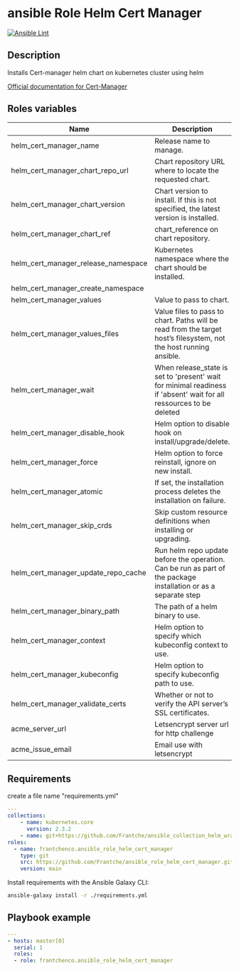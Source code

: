 # ansible Role Helm Cert Manager

[![Ansible Lint](https://github.com/Frantche/ansible_role_helm_cert_manager/actions/workflows/ansible-lint.yml/badge.svg)](https://github.com/Frantche/ansible_role_helm_cert_manager/actions/workflows/ansible-lint.yml)

## Description

Installs Cert-manager helm chart on kubernetes cluster using helm

[Official documentation for Cert-Manager](https://cert-manager.io/docs/)

## Roles variables

| Name                   | Description                                                                                                         | Value                              |
| ---------------------- | ------------------------------------------------------------------------------------------------------------------- | ---------------------------------- |
| helm_cert_manager_name              | Release name to manage.                                                                                             | cert_manager                      |
| helm_cert_manager_chart_repo_url    | Chart repository URL where to locate the requested chart.                                                           | https://charts.jetstack.io |
| helm_cert_manager_chart_version     | Chart version to install. If this is not specified, the latest version is installed.                                | latest                            |
| helm_cert_manager_chart_ref         | chart_reference on chart repository.                                                                                | ingress-cert_manager                              |
| helm_cert_manager_release_namespace | Kubernetes namespace where the chart should be installed.                                                           | ingress-cert_manager                     |
| helm_cert_manager_create_namespace  |                                                                                                                     | True                               |
| helm_cert_manager_values            | Value to pass to chart.                                                                                             | installCRDs: true                    |
| helm_cert_manager_values_files      | Value files to pass to chart. Paths will be read from the target host’s filesystem, not the host running ansible.   | []                                 |
| helm_cert_manager_wait              | When release_state is set to 'present' wait for minimal readiness if 'absent' wait for all ressources to be deleted | True                               |
| helm_cert_manager_disable_hook      | Helm option to disable hook on install/upgrade/delete.                                                              | "no"                                |
| helm_cert_manager_force             | Helm option to force reinstall, ignore on new install.                                                              | "no"                                |
| helm_cert_manager_atomic            | If set, the installation process deletes the installation on failure.                                               | "no"                                |
| helm_cert_manager_skip_crds         | Skip custom resource definitions when installing or upgrading.                                                      | "no"                                |
| helm_cert_manager_update_repo_cache | Run helm repo update before the operation. Can be run as part of the package installation or as a separate step     | "no"                                |
| helm_cert_manager_binary_path       | The path of a helm binary to use.                                                                                   | "/usr/local/bin"                   |
| helm_cert_manager_context           | Helm option to specify which kubeconfig context to use.                                                             | default                            |
| helm_cert_manager_kubeconfig        | Helm option to specify kubeconfig path to use.                                                                      | ~/.kube/config                     |
| helm_cert_manager_validate_certs    | Whether or not to verify the API server’s SSL certificates.                                                         | "yes"                              |
| acme_server_url    | Letsencrypt server url for http challenge                                | https://acme-staging-v02.api.letsencrypt.org/directory                               |
| acme_issue_email    | Email use with letsencrypt                               | john.d@google.com                               |

## Requirements

create a file name "requirements.yml"
```yaml
---
collections:
    - name: kubernetes.core
      version: 2.3.2
    - name: git+https://github.com/Frantche/ansible_collection_helm_wrapper.git,main
roles:
  - name: frantchenco.ansible_role_helm_cert_manager
    type: git
    src: https://github.com/Frantche/ansible_role_helm_cert_manager.git
    version: main
```

Install requirements with the Ansible Galaxy CLI:

```bash
ansible-galaxy install -r ./requirements.yml
```

## Playbook example


```yaml
---
- hosts: master[0]
  serial: 1
  roles:
  - role: frantchenco.ansible_role_helm_cert_manager
```
